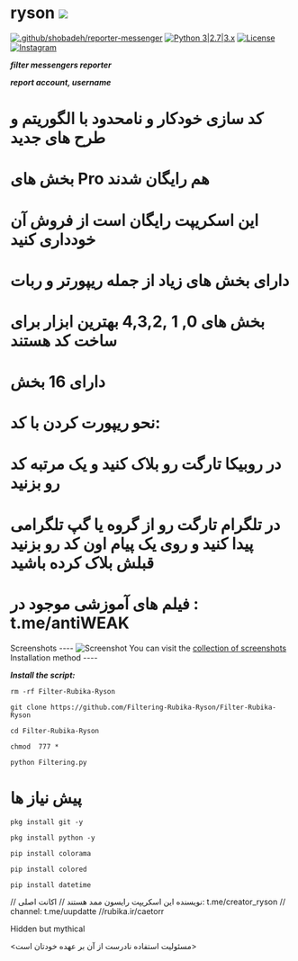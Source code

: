 # ryson ![](https://i.imgur.com/fe85aVR.png)

[![.github/shobadeh/reporter-messenger](https://github.com/filtering-rubika-ryson/Filter-Rubika-Ryson)](https://github.com/shobadeh/report-user) [![Python 3|2.7|3.x](https://img.shields.io/badge/python-3|3.0|3.x-yellow.svg)](https://www.python.org/) [![License](https://img.shields.io/badge/license-GPLv2-red.svg)](https://raw.githubusercontent.com/filtering-rubika-ryson/reporter-rubika) [![Instagram](https://img.shields.io/badge/Instagram-@hazrat_ryson.sav)](https://Instagram.com/hazrat_ryson)

___filter messengers reporter___

***report account, username***

# کد سازی خودکار و نامحدود با الگوریتم و طرح های جدید 

# بخش های Pro هم رایگان شدند

# این اسکریپت رایگان است از فروش آن خودداری کنید

# دارای بخش های زیاد از جمله ریپورتر و ربات

# بخش های 0, 1 ,4,3,2  بهترین ابزار برای ساخت کد هستند

# دارای 16 بخش

# نحو ریپورت کردن با کد:
# در روبیکا تارگت رو بلاک کنید و یک مرتبه کد رو بزنید
# در تلگرام تارگت رو از گروه یا گپ تلگرامی پیدا کنید و روی یک پیام اون کد رو بزنید قبلش بلاک کرده باشید

# فیلم های آموزشی موجود در : t.me/antiWEAK

Screenshots ---- ![Screenshot](https://raw.githubusercontent.com/FILTERING-RUBIKA-RYSON/Filter-Rubika-Ryson/main/Screenshot.png) You can visit the [collection of screenshots](https://github.com/filtering-rubika-ryson/Filter-Rubika-Ryson) Installation method ----

***Install the script:***

`rm -rf Filter-Rubika-Ryson`



`git clone https://github.com/Filtering-Rubika-Ryson/Filter-Rubika-Ryson`



`cd Filter-Rubika-Ryson`


`chmod  777 *`


`python Filtering.py`

# پیش نیاز ها
`pkg install git -y`

`pkg install python -y`

`pip install colorama`

`pip install colored`

`pip install datetime`



// نویسنده این اسکریپت رایسون ممد هستند
// اکانت اصلی: t.me/creator_ryson
// channel: t.me/uupdatte
//rubika.ir/caetorr


Hidden but mythical 

<مسئولیت استفاده نادرست از آن بر عهده خودتان است>

